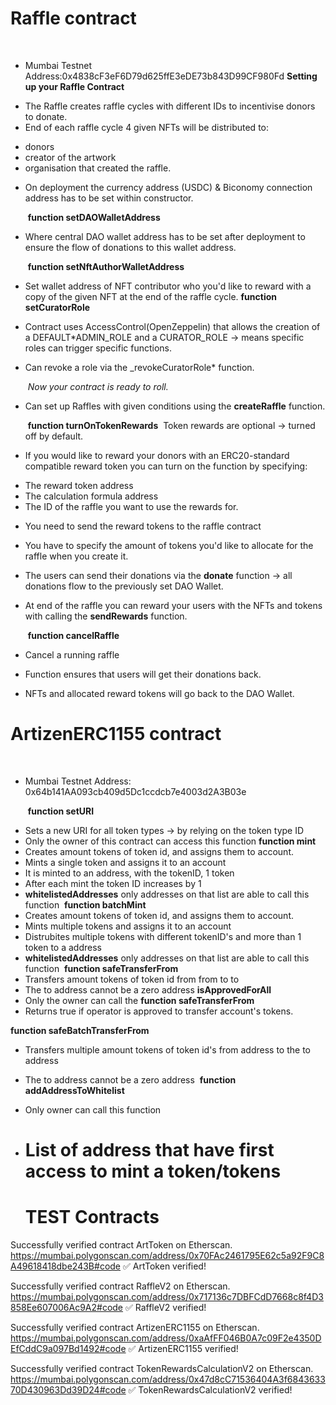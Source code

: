 # Raffle contract

​

- Mumbai Testnet Address:0x4838cF3eF6D79d625ffE3eDE73b843D99CF980Fd
  ​
  **Setting up your Raffle Contract**
  ​

* The Raffle creates raffle cycles with different IDs to incentivise donors to donate.
* End of each raffle cycle 4 given NFTs will be distributed to:

- donors
- creator of the artwork
- organisation that created the raffle.
  ​

* On deployment the currency address (USDC) & Biconomy connection address has to be set within constructor.

  ​
  **function setDAOWalletAddress**
  ​

* Where central DAO wallet address has to be set after deployment to ensure the flow of donations to this wallet address.

  ​
  **function setNftAuthorWalletAddress**
  ​

* Set wallet address of NFT contributor who you'd like to reward with a copy of the given NFT at the end of the raffle cycle.
  ​
  **function setCuratorRole**
  ​
* Contract uses AccessControl(OpenZeppelin) that allows the creation of a DEFAULT\*ADMIN_ROLE and a CURATOR_ROLE -> means specific roles can trigger specific functions.
* Can revoke a role via the \_revokeCuratorRole\* function.

  ​
  _Now your contract is ready to roll._
  ​

* Can set up Raffles with given conditions using the **createRaffle** function.

  ​
  **function turnOnTokenRewards**
  ​
  Token rewards are optional -> turned off by default.

* If you would like to reward your donors with an ERC20-standard compatible reward token you can turn on the function by specifying:

- The reward token address
- The calculation formula address
- The ID of the raffle you want to use the rewards for.
  ​

* You need to send the reward tokens to the raffle contract
* You have to specify the amount of tokens you'd like to allocate for the raffle when you create it.
  ​
* The users can send their donations via the **donate** function -> all donations flow to the previously set DAO Wallet.
  ​
* At end of the raffle you can reward your users with the NFTs and tokens with calling the **sendRewards** function.

  ​
  **function cancelRaffle**
  ​

* Cancel a running raffle
* Function ensures that users will get their donations back.
* NFTs and allocated reward tokens will go back to the DAO Wallet.
  ​

# ArtizenERC1155 contract

​

- Mumbai Testnet Address:
  0x64b141AA093cb409d5Dc1ccdcb7e4003d2A3B03e

  ​
  **function setURI**
  ​

* Sets a new URI for all token types -> by relying on the token type ID
* Only the owner of this contract can access this function
  ​
  **function mint**
  ​
* Creates amount tokens of token id, and assigns them to account.
* Mints a single token and assigns it to an account
* It is minted to an address, with the tokenID, 1 token
* After each mint the token ID increases by 1
* **whitelistedAddresses** only addresses on that list are able to call this function
  ​
  **function batchMint**
  ​
* Creates amount tokens of token id, and assigns them to account.
* Mints multiple tokens and assigns it to an account
* Distrubites multiple tokens with different tokenID's and more than 1 token to a address
* **whitelistedAddresses** only addresses on that list are able to call this function
  ​
  **function safeTransferFrom**
  ​
* Transfers amount tokens of token id from from to to
* The to address cannot be a zero address
  ​
  **isApprovedForAll**
  ​
* Only the owner can call the **function safeTransferFrom**
* Returns true if operator is approved to transfer account's tokens.

**function safeBatchTransferFrom**
​

- Transfers multiple amount tokens of token id's from address to the to address
- The to address cannot be a zero address
  ​
  **function addAddressToWhitelist**
  ​
- Only owner can call this function
- # List of address that have first access to mint a token/tokens

  # TEST Contracts

Successfully verified contract ArtToken on Etherscan.
https://mumbai.polygonscan.com/address/0x70FAc2461795E62c5a92F9C8A49618418dbe243B#code
✅ ArtToken verified!

Successfully verified contract RaffleV2 on Etherscan.
https://mumbai.polygonscan.com/address/0x717136c7DBFCdD7668c8f4D3858Ee607006Ac9A2#code
✅ RaffleV2 verified!

Successfully verified contract ArtizenERC1155 on Etherscan.
https://mumbai.polygonscan.com/address/0xaAfFF046B0A7c09F2e4350DEfCddC9a097Bd1492#code
✅ ArtizenERC1155 verified!

Successfully verified contract TokenRewardsCalculationV2 on Etherscan.
https://mumbai.polygonscan.com/address/0x47d8cC71536404A3f684363370D430963Dd39D24#code
✅ TokenRewardsCalculationV2 verified!
